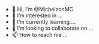 - 👋 Hi, I’m @MichelzonMC
- 👀 I’m interested in ...
- 🌱 I’m currently learning ...
- 💞️ I’m looking to collaborate on ...
- 📫 How to reach me ...

<!---
MichelzonMC/MichelzonMC is a ✨ special ✨ repository because its `README.md` (this file) appears on your GitHub profile.
You can click the Preview link to take a look at your changes.
--->
